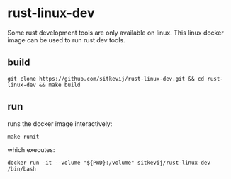 # rust-linux-dev

Some rust development tools are only available on linux. This linux docker image can be used to run rust dev tools.

## build

```
git clone https://github.com/sitkevij/rust-linux-dev.git && cd rust-linux-dev && make build
```

## run

runs the docker image interactively:
```
make runit
```

which executes:

```
docker run -it --volume "${PWD}:/volume" sitkevij/rust-linux-dev /bin/bash
```